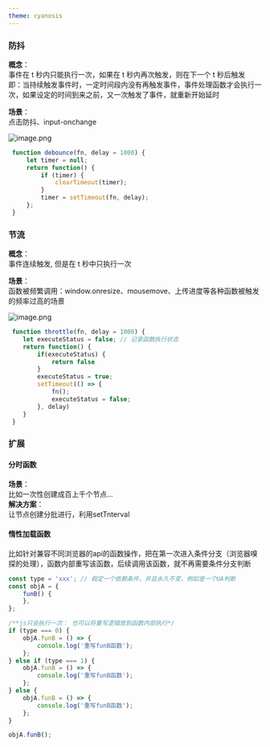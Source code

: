 ```yaml
---
theme: cyanosis
---
```

### 防抖
**概念**： <br/>
事件在 t 秒内只能执行一次，如果在 t 秒内再次触发，则在下一个 t 秒后触发<br/>
即：当持续触发事件时，一定时间段内没有再触发事件，事件处理函数才会执行一次，如果设定的时间到来之前，又一次触发了事件，就重新开始延时<br/>

**场景**：<br/>
点击防抖、input-onchange

![image.png](https://p3-juejin.byteimg.com/tos-cn-i-k3u1fbpfcp/05bf310def7f439195e741503d238867~tplv-k3u1fbpfcp-watermark.image?)


```js
 function debounce(fn, delay = 1000) {
     let timer = null;
     return function() {
         if (timer) {
             clearTimeout(timer);
         }
         timer = setTimeout(fn, delay);
     };
 }
```

### 节流
**概念**：<br/>
事件连续触发, 但是在 t 秒中只执行一次

**场景**：<br/>
函数被频繁调用：window.onresize、mousemove、上传进度等各种函数被触发的频率过高的场景


![image.png](https://p3-juejin.byteimg.com/tos-cn-i-k3u1fbpfcp/cb16c432040749a9b906d4568fd55abc~tplv-k3u1fbpfcp-watermark.image?)


```js
 function throttle(fn, delay = 1000) {
    let executeStatus = false; // 记录函数执行状态
    return function() {
        if(executeStatus) {
            return false
        }
        executeStatus = true;
        setTimeout(() => {
            fn();
            executeStatus = false;
        }, delay)
    }
 }
```

### 扩展

#### 分时函数
**场景**：<br/>
比如一次性创建成百上千个节点... <br/>
**解决方案**：<br/>
让节点创建分批进行，利用setTnterval


#### 惰性加载函数
比如针对兼容不同浏览器的api的函数操作，把在第一次进入条件分支（浏览器嗅探的处理），函数内部重写该函数，后续调用该函数，就不再需要条件分支判断

```js
const type = 'xxx'; // 假定一个依赖条件，并且永久不变，例如是一个UA判断
const objA = {
    funB() {
    },
};

/**js只会执行一次： 也可以将重写逻辑放到函数内部执行*/
if (type === 0) {
    objA.funB = () => {
        console.log('重写funB函数');
    };
} else if (type === 1) {
    objA.funB = () => {
        console.log('重写funB函数');
    };
} else {
    objA.funB = () => {
        console.log('重写funB函数');
    };
}

objA.funB();
```
